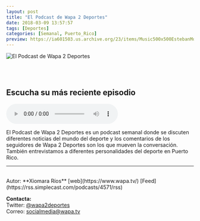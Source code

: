 ```yaml
---
layout: post
title: "El Podcast de Wapa 2 Deportes"
date: 2018-03-09 13:57:57
tags: [Deportes]
categories: [Semanal, Puerto_Rico]
preview: https://ia601503.us.archive.org/23/items/Music500x500EstebanMontoya/Wapa300-JulioAxelPonce.png
---
```


![El Podcast de Wapa 2 Deportes](https://ia601503.us.archive.org/23/items/Music500x500EstebanMontoya/Wapa500-JulioAxelPonce.png)

<br/>
<br/>

## Escucha su más reciente episodio

<!--reproductor-feed=https://rss.simplecast.com/podcasts/4571/rss-->
<!--reproductor-start-->
<audio id="audio" preload="auto" controls="" src="https://dts.podtrac.com/redirect.mp3/audio.simplecast.com/f3b7d62e.mp3"></audio>
<!--reproductor-end-->

El Podcast de Wapa 2 Deportes es un podcast semanal donde se discuten diferentes noticias del mundo del deporte y los comentarios de los seguidores de Wapa 2 Deportes son los que mueven la conversación. También entrevistamos a diferentes personalidades del deporte en Puerto Rico.  

_ _ _
<br>
Autor: **Xiomara Ríos**  
[web](https://www.wapa.tv/)  
[Feed](https://rss.simplecast.com/podcasts/4571/rss)  


**Contacta:**  
Twitter: [@wapa2deportes](https://twitter.com/wapa2deportes)  
Correo: [socialmedia@wapa.tv](mailto:socialmedia@wapa.tv)  
